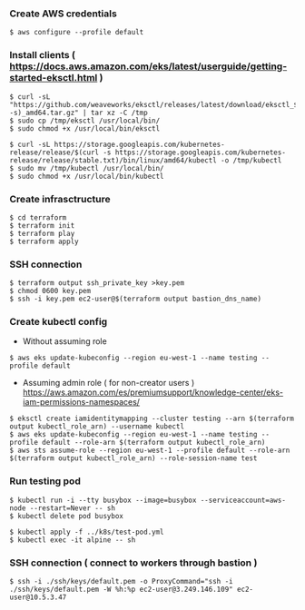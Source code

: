 
### Create AWS credentials
```
$ aws configure --profile default
```

### Install clients ( https://docs.aws.amazon.com/eks/latest/userguide/getting-started-eksctl.html )
```
$ curl -sL "https://github.com/weaveworks/eksctl/releases/latest/download/eksctl_$(uname -s)_amd64.tar.gz" | tar xz -C /tmp
$ sudo cp /tmp/eksctl /usr/local/bin/
$ sudo chmod +x /usr/local/bin/eksctl
```
```
$ curl -sL https://storage.googleapis.com/kubernetes-release/release/$(curl -s https://storage.googleapis.com/kubernetes-release/release/stable.txt)/bin/linux/amd64/kubectl -o /tmp/kubectl
$ sudo mv /tmp/kubectl /usr/local/bin/
$ sudo chmod +x /usr/local/bin/kubectl
```



### Create infrasctructure
```
$ cd terraform
$ terraform init
$ terraform play
$ terraform apply
```

### SSH connection
```
$ terraform output ssh_private_key >key.pem
$ chmod 0600 key.pem
$ ssh -i key.pem ec2-user@$(terraform output bastion_dns_name)
```

### Create kubectl config
- Without assuming role
```
$ aws eks update-kubeconfig --region eu-west-1 --name testing --profile default
```
- Assuming admin role ( for non-creator users ) https://aws.amazon.com/es/premiumsupport/knowledge-center/eks-iam-permissions-namespaces/
```
$ eksctl create iamidentitymapping --cluster testing --arn $(terraform output kubectl_role_arn) --username kubectl
$ aws eks update-kubeconfig --region eu-west-1 --name testing --profile default --role-arn $(terraform output kubectl_role_arn)
$ aws sts assume-role --region eu-west-1 --profile default --role-arn $(terraform output kubectl_role_arn) --role-session-name test
```

### Run testing pod
```
$ kubectl run -i --tty busybox --image=busybox --serviceaccount=aws-node --restart=Never -- sh
$ kubectl delete pod busybox

$ kubectl apply -f ../k8s/test-pod.yml
$ kubectl exec -it alpine -- sh
```

### SSH connection ( connect to workers through bastion )
```
$ ssh -i ./ssh/keys/default.pem -o ProxyCommand="ssh -i ./ssh/keys/default.pem -W %h:%p ec2-user@3.249.146.109" ec2-user@10.5.3.47
```